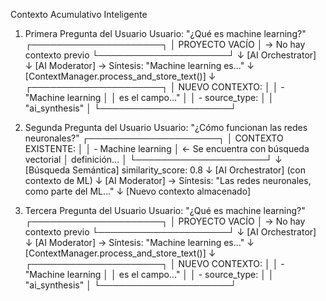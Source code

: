 Contexto Acumulativo Inteligente
1. Primera Pregunta del Usuario
Usuario: "¿Qué es machine learning?"
┌─────────────────────┐
│ PROYECTO VACÍO      │ → No hay contexto previo
└─────────────────────┘
           ↓
    [AI Orchestrator]
           ↓
    [AI Moderator] → Síntesis: "Machine learning es..."
           ↓
 [ContextManager.process_and_store_text()]
           ↓
┌─────────────────────┐
│ NUEVO CONTEXTO:     │
│ - "Machine learning │
│   es el campo..."   │
│ - source_type:      │
│   "ai_synthesis"    │
└─────────────────────┘

2. Segunda Pregunta del Usuario
Usuario: "¿Cómo funcionan las redes neuronales?"
┌─────────────────────┐
│ CONTEXTO EXISTENTE: │
│ - Machine learning  │ ← Se encuentra con búsqueda vectorial
│   definición...     │
└─────────────────────┘
           ↓
  [Búsqueda Semántica] 
  similarity_score: 0.8
           ↓
    [AI Orchestrator] 
    (con contexto de ML)
           ↓
    [AI Moderator] → Síntesis: "Las redes neuronales, como parte del ML..."
           ↓
 [Nuevo contexto almacenado]

 3. Tercera Pregunta del Usuario
 Usuario: "¿Qué es machine learning?"
┌─────────────────────┐
│ PROYECTO VACÍO      │ → No hay contexto previo
└─────────────────────┘
           ↓
    [AI Orchestrator]
           ↓
    [AI Moderator] → Síntesis: "Machine learning es..."
           ↓
 [ContextManager.process_and_store_text()]
           ↓
┌─────────────────────┐
│ NUEVO CONTEXTO:     │
│ - "Machine learning │
│   es el campo..."   │
│ - source_type:      │
│   "ai_synthesis"    │
└─────────────────────┘
